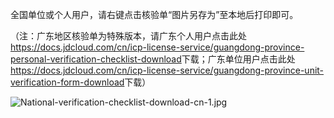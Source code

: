 全国单位或个人用户，请右键点击核验单“图片另存为”至本地后打印即可。

（注：广东地区核验单为特殊版本，请广东个人用户点击此处<https://docs.jdcloud.com/cn/icp-license-service/guangdong-province-personal-verification-checklist-download>下载；广东单位用户点击此处<https://docs.jdcloud.com/cn/icp-license-service/guangdong-province-unit-verification-form-download>下载）

![National-verification-checklist-download-cn-1.jpg](../../../../image/ICP-License-Service/National-verification-checklist-download-cn-1.jpg)